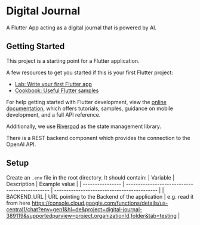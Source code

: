 # Digital Journal

A Flutter App acting as a digital journal that is powered by AI.

## Getting Started

This project is a starting point for a Flutter application.

A few resources to get you started if this is your first Flutter project:

- [Lab: Write your first Flutter app](https://docs.flutter.dev/get-started/codelab)
- [Cookbook: Useful Flutter samples](https://docs.flutter.dev/cookbook)

For help getting started with Flutter development, view the
[online documentation](https://docs.flutter.dev/), which offers tutorials,
samples, guidance on mobile development, and a full API reference.

Additionally, we use [Riverpod](https://riverpod.dev/de/) as the state management library.

There is a REST backend component which provides the connection to the OpenAI API.

## Setup

Create an `.env` file in the root directory. It should contain:
| Variable         | Description                                    | Example value                               |
| ---------------- | ---------------------------------------------- | ------------------------------------------- |
| BACKEND_URL      | URL pointing to the Backend of the application | e.g. read it from here https://console.cloud.google.com/functions/details/us-central1/chat?env=gen1&hl=de&project=digital-journal-389119&supportedpurview=project,organizationId,folder&tab=testing |
